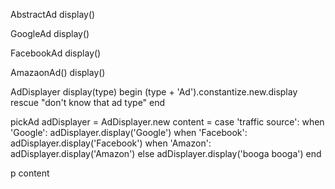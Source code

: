 AbstractAd
display()

GoogleAd
display()

FacebookAd
display()

AmazaonAd()
display()


AdDisplayer
display(type)
  begin
    (type + 'Ad').constantize.new.display
  rescue
    "don't know that ad type"
  end
  

pickAd
  adDisplayer = AdDisplayer.new
  content = case 'traffic source':
  when 'Google':
    adDisplayer.display('Google')
  when 'Facebook':
    adDisplayer.display('Facebook')
  when 'Amazon':
    adDisplayer.display('Amazon')
  else
    adDisplayer.display('booga booga')
  end

  p content
